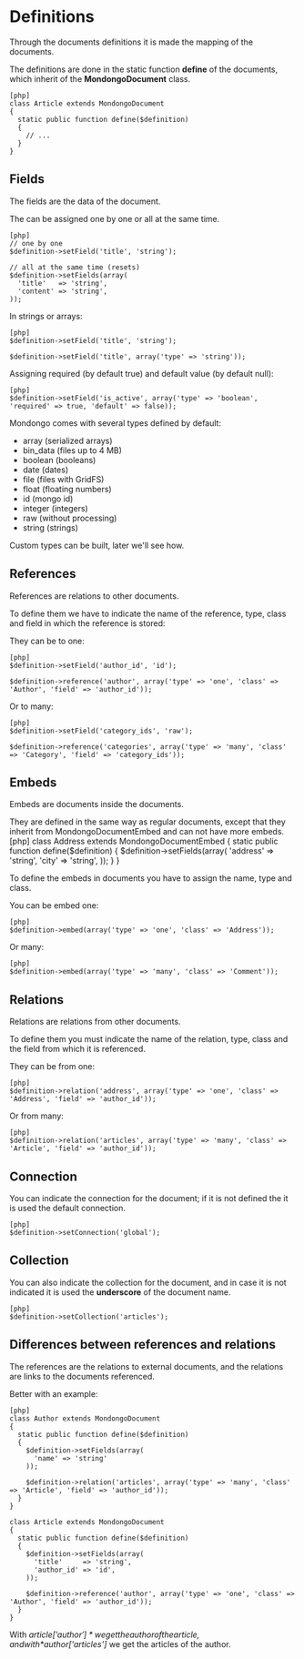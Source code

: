 Definitions
============

Through the documents definitions it is made the mapping of the documents.

The definitions are done in the static function **define** of the documents, which inherit of the **MondongoDocument** class.

    [php]
    class Article extends MondongoDocument
    {
      static public function define($definition)
      {
        // ...
      }
    }

Fields
------

The fields are the data of the document.

The can be assigned one by one or all at the same time.

    [php]
    // one by one
    $definition->setField('title', 'string');

    // all at the same time (resets)
    $definition->setFields(array(
      'title'   => 'string',
      'content' => 'string',
    ));

In strings or arrays:

    [php]
    $definition->setField('title', 'string');

    $definition->setField('title', array('type' => 'string'));

Assigning required (by default true) and default value (by default null):

    [php]
    $definition->setField('is_active', array('type' => 'boolean', 'required' => true, 'default' => false));

Mondongo comes with several types defined by default:

  * array (serialized arrays)
  * bin_data (files up to 4 MB)
  * boolean (booleans)
  * date (dates)
  * file (files with GridFS)
  * float (floating numbers)
  * id (mongo id)
  * integer (integers)
  * raw (without processing)
  * string (strings)

Custom types can be built, later we'll see how.

References
-----------

References are relations to other documents.

To define them we have to indicate the name of the reference, type, class and field in which the reference is stored:

They can be to one:

    [php]
    $definition->setField('author_id', 'id');

    $definition->reference('author', array('type' => 'one', 'class' => 'Author', 'field' => 'author_id'));

Or to many:

    [php]
    $definition->setField('category_ids', 'raw');

    $definition->reference('categories', array('type' => 'many', 'class' => 'Category', 'field' => 'category_ids'));

Embeds
---------

Embeds are documents inside the documents.

They are defined in the same way as regular documents, except that they inherit from MondongoDocumentEmbed and can not have more embeds.
    [php]
    class Address extends MondongoDocumentEmbed
    {
      static public function define($definition)
      {
        $definition->setFields(array(
          'address' => 'string',
          'city'    => 'string',
        ));
      }
    }

To define the embeds in documents you have to assign the name, type and class.

You can be embed one:

    [php]
    $definition->embed(array('type' => 'one', 'class' => 'Address'));

Or many:

    [php]
    $definition->embed(array('type' => 'many', 'class' => 'Comment'));

Relations
----------

Relations are relations from other documents.

To define them you must indicate the name of the relation, type, class and the field from which it is referenced.

They can be from one:

    [php]
    $definition->relation('address', array('type' => 'one', 'class' => 'Address', 'field' => 'author_id'));

Or from many:

    [php]
    $definition->relation('articles', array('type' => 'many', 'class' => 'Article', 'field' => 'author_id'));

Connection
--------

You can indicate the connection for the document; if it is not defined the it is used the default connection.

    [php]
    $definition->setConnection('global');

Collection
---------

You can also indicate the collection for the document, and in case it is not indicated it is used the **underscore** of the document name.

    [php]
    $definition->setCollection('articles');

Differences between references and relations
--------------------------------------------

The references are the relations to external documents, and the relations are
links to the documents referenced.

Better with an example:

    [php]
    class Author extends MondongoDocument
    {
      static public function define($definition)
      {
        $definition->setFields(array(
          'name' => 'string'
        ));

        $definition->relation('articles', array('type' => 'many', 'class' => 'Article', 'field' => 'author_id'));
      }
    }

    class Article extends MondongoDocument
    {
      static public function define($definition)
      {
        $definition->setFields(array(
          'title'     => 'string',
          'author_id' => 'id',
        ));

        $definition->reference('author', array('type' => 'one', 'class' => 'Author', 'field' => 'author_id'));
      }
    }

With *$article['author']* we get the author of the article, and with
*$author['articles']* we get the articles of the author.
